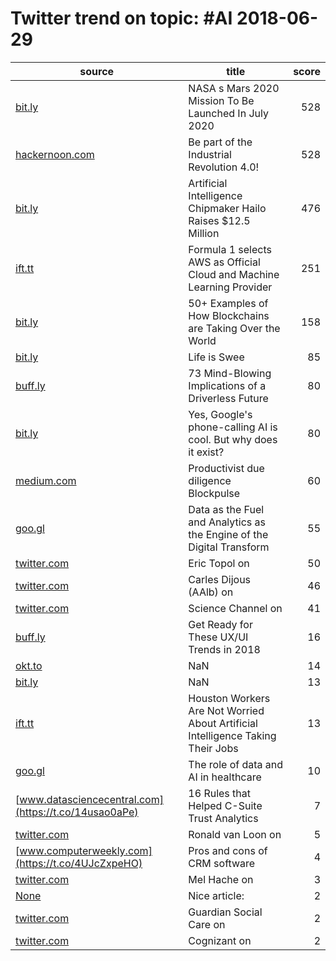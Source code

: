 # Twitter trend on topic: #AI 2018-06-29

|                       source                        |                                     title                                     |score|
|-----------------------------------------------------|-------------------------------------------------------------------------------|----:|
|[bit.ly](https://t.co/OIEgQXffWx)                    |NASA s Mars 2020 Mission To Be Launched In July 2020                           |  528|
|[hackernoon.com](https://t.co/r5rFmRh2bg)            |Be part of the Industrial Revolution 4.0!                                      |  528|
|[bit.ly](https://t.co/7mslGXaX6W)                    |Artificial Intelligence Chipmaker Hailo Raises $12.5 Million                   |  476|
|[ift.tt](https://t.co/3miSfkKjFP)                    |Formula 1 selects AWS as Official Cloud and Machine Learning Provider          |  251|
|[bit.ly](https://t.co/E8EYYkEjqY)                    |50+ Examples of How Blockchains are Taking Over the World                      |  158|
|[bit.ly](https://t.co/WSPtLj3Q1w)                    |Life is Swee                                                                   |   85|
|[buff.ly](https://t.co/Cu07ES1O3M)                   |73 Mind-Blowing Implications of a Driverless Future                            |   80|
|[bit.ly](https://t.co/TgGXgL1UYP)                    |Yes, Google's phone-calling AI is cool. But why does it exist?                 |   80|
|[medium.com](https://t.co/i1bY23heYI)                |Productivist due diligence   Blockpulse                                        |   60|
|[goo.gl](https://t.co/Rrjil6ig9j)                    |Data as the Fuel and Analytics as the Engine of the Digital Transform          |   55|
|[twitter.com](https://t.co/tocJSvZvkL)               |Eric Topol on                                                                  |   50|
|[twitter.com](https://t.co/f5rR353iib)               |Carles Dijous (AAlb) on                                                        |   46|
|[twitter.com](https://t.co/mNoHRiiniv)               |Science Channel on                                                             |   41|
|[buff.ly](https://t.co/I42lgvA18S)                   |Get Ready for These UX/UI Trends in 2018                                       |   16|
|[okt.to](https://t.co/O3aHY4c4Mu)                    |NaN                                                                            |   14|
|[bit.ly](https://t.co/vlbPQBDsQf)                    |NaN                                                                            |   13|
|[ift.tt](https://t.co/M9rsgB76lb)                    |Houston Workers Are Not Worried About Artificial Intelligence Taking Their Jobs|   13|
|[goo.gl](https://t.co/JVUwhcizck)                    |The role of data and AI in healthcare                                          |   10|
|[www.datasciencecentral.com](https://t.co/14usao0aPe)|16 Rules that Helped C-Suite Trust Analytics                                   |    7|
|[twitter.com](https://t.co/H3G6mVEWMr)               |Ronald van Loon on                                                             |    5|
|[www.computerweekly.com](https://t.co/4UJcZxpeHO)    |Pros and cons of CRM software                                                  |    4|
|[twitter.com](https://t.co/KaW0VNuxvz)               |Mel Hache on                                                                   |    3|
|[None](https://t.co/AU6TPTqqi7)                      |Nice article:                                                                  |    2|
|[twitter.com](https://t.co/x07rKsFt8d)               |Guardian Social Care on                                                        |    2|
|[twitter.com](https://t.co/vKBSO44eyG)               |Cognizant on                                                                   |    2|

